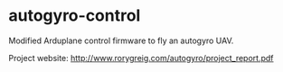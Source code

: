 # autogyro-control
Modified Arduplane control firmware to fly an autogyro UAV.

Project website: http://www.rorygreig.com/autogyro/project_report.pdf
